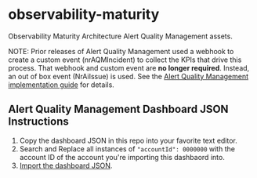 # observability-maturity
Observability Maturity Architecture Alert Quality Management assets.

NOTE: Prior releases of Alert Quality Management used a webhook to create a custom event (nrAQMIncident) to collect the KPIs that drive this process.  That webhook and custom event are **no longer required**.  Instead, an out of box event (NrAiIssue) is used.  See the [Alert Quality Management implementation guide](https://docs.newrelic.com/docs/new-relic-solutions/observability-maturity/uptime-performance-reliability/alert-quality-management-guide) for details.

## Alert Quality Management Dashboard JSON Instructions

1. Copy the dashboard JSON in this repo into your favorite text editor.
1. Search and Replace all instances of `"accountId": 0000000` with the account ID of the account you're importing this dashbaord into.
1. [Import the dashboard JSON](https://docs.newrelic.com/docs/query-your-data/explore-query-data/dashboards/introduction-dashboards/#dashboards-import).

